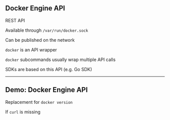 ## Docker Engine API

REST API

Available through `/var/run/docker.sock`

Can be published on the network

`docker` is an API wrapper

`docker` subcommands usually wrap multiple API calls

SDKs are based on this API (e.g. Go SDK)

---

## Demo: Docker Engine API <!-- directory -->

Replacement for `docker version`

<!-- include: api-0.command -->

If `curl` is missing

<!-- include: api-1.command -->
